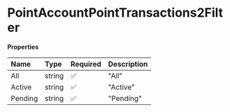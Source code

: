 # PointAccountPointTransactions2Filter

**Properties**

| Name    | Type   | Required | Description |
| :------ | :----- | :------- | :---------- |
| All     | string | ✅       | "All"       |
| Active  | string | ✅       | "Active"    |
| Pending | string | ✅       | "Pending"   |

<!-- This file was generated by liblab | https://liblab.com/ -->
